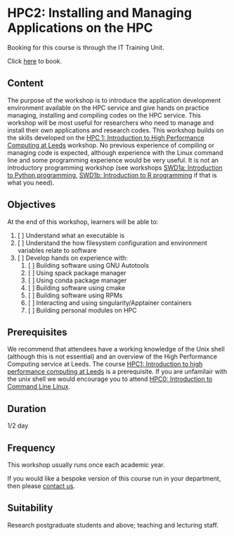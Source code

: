# HPC2: Installing and Managing Applications on the HPC

Booking for this course is through the IT Training Unit.  

Click [here](#) to book.  

## Content

The purpose of the workshop is to introduce the application development environment available on the HPC service and give hands on practice managing, installing and compiling codes on the HPC service. This workshop will be most useful for researchers who need to manage and install their own applications and research codes. This workshop builds on the skills developed on the [HPC 1: Introduction to High Performance Computing at Leeds](https://arc.leeds.ac.uk/training/courses/hpc1/) workshop. No previous experience of compiling or managing code is expected, although experience with the Linux command line and some programming experience would be very useful. It is not an introductory programming workshop (see workshops [SWD1a: Introduction to Python programming](https://arc.leeds.ac.uk/training/courses/swd1a/), [SWD1b: Introduction to R programming](https://arc.leeds.ac.uk/training/courses/swd1b/) if that is what you need).

## Objectives

At the end of this workshop, learners will be able to:

1. [ ] Understand what an executable is 
2. [ ] Understand the how filesystem configuration and environment variables relate to software
3. [ ] Develop hands on experience with:
    1. [ ] Building software using GNU Autotools
    2. [ ] Using spack package manager
    3. [ ] Using conda package manager
    4. [ ] Building software using cmake
    5. [ ] Building software using RPMs
    6. [ ] Interacting and using singularity/Apptainer containers
    7. [ ] Building personal modules on HPC

## Prerequisites

We recommend that attendees have a working knowledge of the Unix shell (although this is not essential) and an overview of the High Performance Computing service at Leeds. The course [HPC1: Introduction to high performance computing at Leeds](https://arc.leeds.ac.uk/training/courses/hpc1/) is a prerequisite. If you are unfamilair with the unix shell we would encourage you to attend [HPC0: Introduction to Command Line Linux](https://arc.leeds.ac.uk/training/courses/hpc0/).

## Duration

1/2 day

## Frequency

This workshop usually runs once each academic year.  

If you would like a bespoke version of this course run in your department, then please [contact us](https://bit.ly/arc-help).  

## Suitability

Research postgraduate students and above; teaching and lecturing staff.

